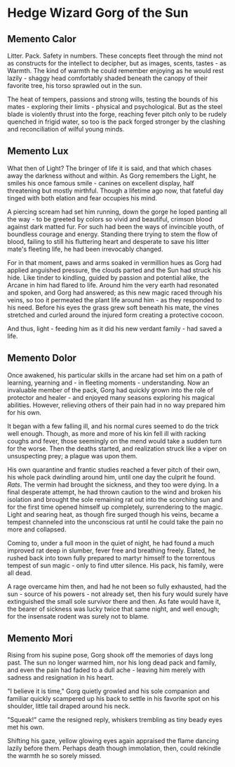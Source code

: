 # Hedge Wizard Gorg of the Sun

## Memento Calor

Litter. Pack. Safety in numbers. These concepts fleet through the mind not as constructs for the intellect to decipher, but as images, scents, tastes - as Warmth. The kind of warmth he could remember enjoying as he would rest lazily - shaggy head comfortably shaded beneath the canopy of their favorite tree, his torso sprawled out in the sun. 

The heat of tempers, passions and strong wills, testing the bounds of his mates - exploring their limits - physical and psychological. But as the steel blade is violently thrust into the forge, reaching fever pitch only to be rudely quenched in frigid water, so too is the pack forged stronger by the clashing and reconciliation of wilful young minds.


## Memento Lux

What then of Light? The bringer of life it is said, and that which chases away the darkness without and within. As Gorg remembers the Light, he smiles his once famous smile - canines on excellent display, half threatening but mostly mirthful. Though a lifetime ago now, that fateful day tinged with both elation and fear occupies his mind. 

A piercing scream had set him running, down the gorge he loped panting all the way - to be greeted by colors so vivid and beautiful, crimson blood against dark matted fur. For such had been the ways of invincible youth, of boundless courage and energy. Standing there trying to stem the flow of blood, failing to still his fluttering heart and desperate to save his litter mate's fleeting life, he had been irrevocably changed.

For in that moment, paws and arms soaked in vermillion hues as Gorg had applied anguished pressure, the clouds parted and the Sun had struck his hide. Like tinder to kindling, guided by passion and potential alike, the Arcane in him had flared to life. Around him the very earth had resonated and spoken, and Gorg had answered; as this new magic raced through his veins, so too it permeated the plant life around him - as they responded to his need. Before his eyes the grass grew soft beneath his mate, the vines stretched and curled around the injured form creating a protective cocoon.

And thus, light - feeding him as it did his new verdant family - had saved a life.


## Memento Dolor

Once awakened, his particular skills in the arcane had set him on a path of learning, yearning and - in fleeting moments - understanding. Now an invaluable member of the pack, Gorg had quickly grown into the role of protector and healer - and enjoyed many seasons exploring his magical abilities. However, relieving others of their pain had in no way prepared him for his own.

It began with a few falling ill, and his normal cures seemed to do the trick well enough. Though, as more and more of his kin fell ill with racking coughs and fever, those seemingly on the mend would take a sudden turn for the worse. Then the deaths started, and realization struck like a viper on unsuspecting prey; a plague was upon them.

His own quarantine and frantic studies reached a fever pitch of their own, his whole pack dwindling around him, until one day the culprit he found. _Rats_. The vermin had brought the sickness, and they too were dying. In a final desperate attempt, he had thrown caution to the wind and broken his isolation and brought the sole remaining rat out into the scorching sun and for the first time opened himself up completely, surrendering to the magic. Light and searing heat, as though fire surged though his veins, became a tempest channeled into the unconscious rat until he could take the pain no more and collapsed.

Coming to, under a full moon in the quiet of night, he had found a much improved rat deep in slumber, fever free and breathing freely. Elated, he rushed back into town fully prepared to martyr himself to the torrentous tempest of sun magic - only to find utter silence. His pack, his family, were all dead.

A rage overcame him then, and had he not been so fully exhausted, had the sun - source of his powers - not already set, then his fury would surely have extinguished the small sole survivor there and then. As fate would have it, the bearer of sickness was lucky twice that same night, and well enough; for the insensate rodent was surely not to blame.


## Memento Mori

Rising from his supine pose, Gorg shook off the memories of days long past. The sun no longer warmed him, nor his long dead pack and family, and even the pain had faded to a dull ache - leaving him merely with sadness and resignation in his heart.

"I believe it is time," Gorg quietly growled and his sole companion and familiar quickly scampered up his back to settle in his favorite spot on his shoulder, little tail draped around his neck.

"Squeak!" came the resigned reply, whiskers trembling as tiny beady eyes met his own.

Shifting his gaze, yellow glowing eyes again appraised the flame dancing lazily before them. Perhaps death though immolation, then, could rekindle the warmth he so sorely missed.